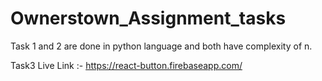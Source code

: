 # Ownerstown_Assignment_tasks
Task 1 and 2 are done in python language and both have complexity of n.

Task3 Live Link :-
https://react-button.firebaseapp.com/
